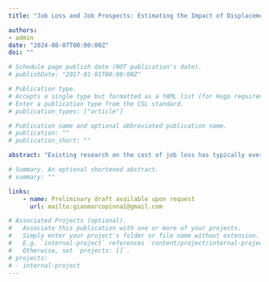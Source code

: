 ```yaml
---
title: "Job Loss and Job Prospects: Estimating the Impact of Displacement on Job Security"

authors:
- admin
date: "2024-08-07T00:00:00Z"
doi: ""

# Schedule page publish date (NOT publication's date).
# publishDate: "2017-01-01T00:00:00Z"

# Publication type.
# Accepts a single type but formatted as a YAML list (for Hugo requirements).
# Enter a publication type from the CSL standard.
# publication_types: ["article"]

# Publication name and optional abbreviated publication name.
# publication: ""
# publication_short: ""

abstract: "Existing research on the cost of job loss has typically overlooked the role of job sorting after displacement in the perpetuation of recursive unemployment. This study aims to fill this gap by estimating the decline in job security associated with the occupations matched by displaced employees following their dismissals. Using a dataset containing the employment histories of about four million individuals working in Italy that allows for disentangling voluntary from involuntary job moves, I construct two indicators of job security attached to each specific occupation: one that captures the risk of dismissal and the other that conveys a measure of expected tenure. Then, employing an identification strategy that exploits mass layoffs as exogenous variations, I estimate the impact of job loss on the expected job security of subsequent jobs. I find that displacement episodes generate an increased risk of dismissal intrinsic to the following job match of about 2.38% and a lower expected tenure of around 156 days."

# Summary. An optional shortened abstract.
# summary: ""

links:
    - name: Preliminary draft available upon request
      url: mailto:gianmarcopinna1@gmail.com

# Associated Projects (optional).
#   Associate this publication with one or more of your projects.
#   Simply enter your project's folder or file name without extension.
#   E.g. `internal-project` references `content/project/internal-project/index.md`.
#   Otherwise, set `projects: []`.
# projects:
# - internal-project
---
```

